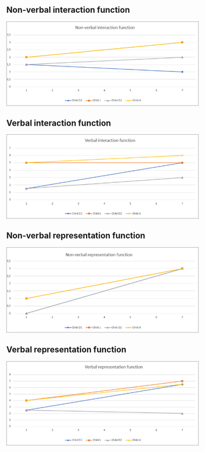 ## Non-verbal interaction function
![Non-verbal interaction function](https://github.com/opasta/NSDSK/blob/main/Graphs/pin2.png)
  
## Verbal interaction function
![Verbal interaction function](https://github.com/opasta/NSDSK/blob/main/Graphs/vin.png)
  
## Non-verbal representation function
![Non-verbal representation function](https://github.com/opasta/NSDSK/blob/main/Graphs/pr.png)
  
## Verbal representation function
![Verbal representation function](https://github.com/opasta/NSDSK/blob/main/Graphs/vr.png)
